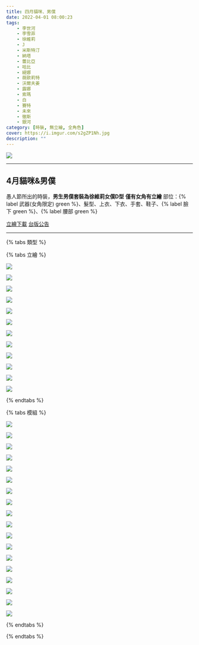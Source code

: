 ```yaml
---
title: 四月貓咪、男僕
date: 2022-04-01 08:00:23
tags:
    - 李世河
    - 李雪菲
    - 徐維莉
    - J
    - 米斯特汀
    - 納塔
    - 蕾比亞
    - 哈比
    - 緹娜
    - 薇歐莉特
    - 沃爾夫姜
    - 露娜
    - 索瑪
    - 白
    - 賽特
    - 未來
    - 徹斯
    - 銀河
category: [時裝, 無立繪, 全角色]
cover: https://i.imgur.com/s2gZP1Nh.jpg
description: ""
---
```


![](https://i.imgur.com/s2gZP1Nh.jpg)

---
## 4月貓咪&男僕

愚人節所出的時裝，**男生男僕套裝為徐維莉女僕D型**
**僅有女角有立繪**
部位：{% label 武器(女角限定) green %}、髮型、上衣、下衣、手套、鞋子、{% label 臉下 green %}、{% label 腰部 green %}

[立繪下載](https://closers.vod.nexoncdn.co.kr/site/fansitekit/Closers_FansiteKit_catPackage_96s03.zip)
[台版公告](http://cls.mangot5.com/game/cls/news/detail?contentNo=52020)

---
{% tabs 類型 %}
<!-- tab 立繪-->
{% tabs 立繪 %}
<!-- tab 李雪菲(Seulbi)-->
[![](https://i.imgur.com/s2gZP1Nh.jpg)](https://i.imgur.com/s2gZP1N.jpg)
<!-- endtab -->
<!-- tab 徐維莉(Yuri)-->
[![](https://i.imgur.com/XO5qlQUh.jpg)](https://i.imgur.com/XO5qlQU.jpg)
<!-- endtab -->
<!-- tab 蕾比雅(Levia)-->
[![](https://i.imgur.com/QwocRluh.jpg)](https://i.imgur.com/QwocRlu.jpg)
<!-- endtab -->
<!-- tab 哈比(Harpy)-->
[![](https://i.imgur.com/8XYoJ5Qh.jpg)](https://i.imgur.com/8XYoJ5Q.jpg)
<!-- endtab -->
<!-- tab 緹娜(Tina)-->
[![](https://i.imgur.com/sJIw843h.jpg)](https://i.imgur.com/sJIw843.jpg)
<!-- endtab -->
<!-- tab 薇歐莉特(Violet)-->
[![](https://i.imgur.com/UdYh0Psh.jpg)](https://i.imgur.com/UdYh0Ps.jpg)
<!-- endtab -->
<!-- tab 露娜(Luna)-->
[![](https://i.imgur.com/zQkFeUSh.jpg)](https://i.imgur.com/zQkFeUS.jpg)
<!-- endtab -->
<!-- tab 索瑪(Soma)-->
[![](https://i.imgur.com/IqYncy2h.jpg)](https://i.imgur.com/IqYncy2.jpg)
<!-- endtab -->
<!-- tab 白(Bai)-->
[![](https://i.imgur.com/ildSKXnh.jpg)](https://i.imgur.com/ildSKXn.jpg)
<!-- endtab -->
<!-- tab 賽特(Seth)-->
[![](https://i.imgur.com/okD9tC3h.jpg)](https://i.imgur.com/okD9tC3.jpg)
<!-- endtab -->
<!-- tab 未來(Mirae)-->
[![](https://i.imgur.com/sUsoJugh.jpg)](https://i.imgur.com/sUsoJug.jpg)
<!-- endtab -->
<!-- tab 銀河(Eunha)-->
[![](https://i.imgur.com/R9u36W0h.jpg)](https://i.imgur.com/R9u36W0.jpg)
<!-- endtab -->
{% endtabs %}
<!-- endtab -->

<!-- tab 模組-->
{% tabs 模組 %}
<!-- tab 李世河(Seha)-->
[![](https://i.imgur.com/1sVvT7q.png)](https://i.imgur.com/1sVvT7q.png)
<!-- endtab -->
<!-- tab 李雪菲(Seulbi)-->
[![](https://i.imgur.com/kN7VmrX.png)](https://i.imgur.com/kN7VmrX.png)
<!-- endtab -->
<!-- tab 徐維莉(Yuri)-->
[![](https://i.imgur.com/epztjsp.png)](https://i.imgur.com/epztjsp.png)
<!-- endtab -->
<!-- tab J-->
[![](https://i.imgur.com/WU0Flr0.png)](https://i.imgur.com/WU0Flr0.png)
<!-- endtab -->
<!-- tab 米斯特汀(Tein)-->
[![](https://i.imgur.com/2fgxIpP.png)](https://i.imgur.com/2fgxIpP.png)
<!-- endtab -->
<!-- tab 納塔(Nata)-->
[![](https://i.imgur.com/SQwGnry.png)](https://i.imgur.com/SQwGnry.png)
<!-- endtab -->
<!-- tab 蕾比雅(Levia)-->
[![](https://i.imgur.com/DoXcEX1.png)](https://i.imgur.com/DoXcEX1.png)
<!-- endtab -->
<!-- tab 哈比(Harpy)-->
[![](https://i.imgur.com/mCDnmU7.png)](https://i.imgur.com/mCDnmU7.png)
<!-- endtab -->
<!-- tab 緹娜(Tina)-->
[![](https://i.imgur.com/yTCDj6K.png)](https://i.imgur.com/yTCDj6K.png)
<!-- endtab -->
<!-- tab 薇歐莉特(Violet)-->
[![](https://i.imgur.com/Izlnbi7.png)](https://i.imgur.com/Izlnbi7.png)
<!-- endtab -->
<!-- tab 沃爾夫姜(Wolfgang)-->
[![](https://i.imgur.com/edjez5v.png)](https://i.imgur.com/edjez5v.png)
<!-- endtab -->
<!-- tab 露娜(Luna)-->
[![](https://i.imgur.com/WMQ1X2v.png)](https://i.imgur.com/WMQ1X2v.png)
<!-- endtab -->
<!-- tab 索瑪(Soma)-->
[![](https://i.imgur.com/ENB7MzF.png)](https://i.imgur.com/ENB7MzF.png)
<!-- endtab -->
<!-- tab 白(Bai)-->
[![](https://i.imgur.com/VzofbvK.png)](https://i.imgur.com/VzofbvK.png)
<!-- endtab -->
<!-- tab 賽特(Seth)-->
[![](https://i.imgur.com/g1ZYrre.png)](https://i.imgur.com/g1ZYrre.png)
<!-- endtab -->
<!-- tab 未來(Mirae)-->
[![](https://i.imgur.com/wawB9Or.png)](https://i.imgur.com/wawB9Or.png)
<!-- endtab -->
<!-- tab 徹斯(Chulsoo)-->
[![](https://i.imgur.com/pIxu7kf.png)](https://i.imgur.com/pIxu7kf.png)
<!-- endtab -->
<!-- tab 銀河(Eunha)-->
[![](https://i.imgur.com/GWPw1De.png)](https://i.imgur.com/GWPw1De.png)
<!-- endtab -->
{% endtabs %}
<!-- endtab -->

{% endtabs %}